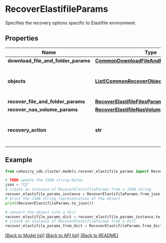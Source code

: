 # RecoverElastifileParams

Specifies the recovery options specific to Elastifile environment.

## Properties

Name | Type | Description | Notes
------------ | ------------- | ------------- | -------------
**download_file_and_folder_params** | [**CommonDownloadFileAndFolderParams**](CommonDownloadFileAndFolderParams.md) |  | [optional] 
**objects** | [**List[CommonRecoverObjectSnapshotParams]**](CommonRecoverObjectSnapshotParams.md) | Specifies the list of recover Object parameters. | 
**recover_file_and_folder_params** | [**RecoverElastifileFilesParams**](RecoverElastifileFilesParams.md) |  | [optional] 
**recover_nas_volume_params** | [**RecoverElastifileNasVolumeParams**](RecoverElastifileNasVolumeParams.md) |  | [optional] 
**recovery_action** | **str** | Specifies the type of recover action to be performed. | 

## Example

```python
from cohesity_sdk.cluster.models.recover_elastifile_params import RecoverElastifileParams

# TODO update the JSON string below
json = "{}"
# create an instance of RecoverElastifileParams from a JSON string
recover_elastifile_params_instance = RecoverElastifileParams.from_json(json)
# print the JSON string representation of the object
print(RecoverElastifileParams.to_json())

# convert the object into a dict
recover_elastifile_params_dict = recover_elastifile_params_instance.to_dict()
# create an instance of RecoverElastifileParams from a dict
recover_elastifile_params_from_dict = RecoverElastifileParams.from_dict(recover_elastifile_params_dict)
```
[[Back to Model list]](../README.md#documentation-for-models) [[Back to API list]](../README.md#documentation-for-api-endpoints) [[Back to README]](../README.md)


